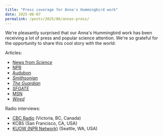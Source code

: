 ```yaml
---
title: "Press coverage for Anna's Hummingbird work"
date: 2025-06-07
permalink: /posts/2025/06/annas-press/
---
```


We're pleasantly surprised that our Anna's Hummingbird work has been receiving a lot of press and popular science attention. We're so grateful for the opportunity to share this cool story with the world:

Articles:  
- <a href="https://www.science.org/content/article/bird-feeders-have-caused-dramatic-evolution-california-hummingbirds">News from <i>Science</i></a>  
- <a href="https://www.npr.org/2025/05/23/nx-s1-5409073/annas-hummingbird-backyard-feeders">NPR</a>  
- <a href="https://www.audubon.org/magazine/hummingbirds-rapidly-evolved-longer-beaks-slurp-more-nectar-yard-feeders-new-study">Audubon</a>  
- <a href="https://www.smithsonianmag.com/smart-news/californias-hummingbirds-have-changed-their-beaks-in-response-to-backyard-feeders-study-finds-180986693/"><i>Smithsonian</i></a>  
- <a href="https://www.theguardian.com/environment/2025/may/23/california-hummingbird-beak-study"><i>The Guardian</i></a>  
- <a href="https://www.sfgate.com/local/article/former-berkeley-feeders-calif-bird-evolution-20343347.php"><i>SFGATE</i></a>  
- <a href="https://www.msn.com/en-us/news/technology/former-berkeley-grad-student-discovers-feeders-changed-california-hummingbird-evolution/ar-AA1Fz4G0">MSN</a>  
- <a href="https://www.wired.com/story/hummingbirds-are-evolving-to-adapt-to-life-with-humans/"><i>Wired</i></a>  

Radio interviews:  
- <a href="https://www.cbc.ca/player/play/audio/9.6786356">CBC Radio</a> (Victoria, BC, Canada)  
- KCBS (San Francisco, CA, USA)  
- <a href="https://m.kuow.org/stories/those-little-red-hummingbird-feeders-are-driving-the-birds-evolution">KUOW (NPR Network)</a> (Seattle, WA, USA)

